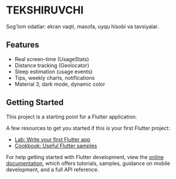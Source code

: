 # TEKSHIRUVCHI

Sog'lom odatlar: ekran vaqti, masofa, uyqu hisobi va tavsiyalar.

## Features

- Real screen-time (UsageStats)
- Distance tracking (Geolocator)
- Sleep estimation (usage events)
- Tips, weekly charts, notifications
- Material 3, dark mode, dynamic color

## Getting Started

This project is a starting point for a Flutter application.

A few resources to get you started if this is your first Flutter project:

- [Lab: Write your first Flutter app](https://docs.flutter.dev/get-started/codelab)
- [Cookbook: Useful Flutter samples](https://docs.flutter.dev/cookbook)

For help getting started with Flutter development, view the
[online documentation](https://docs.flutter.dev/), which offers tutorials,
samples, guidance on mobile development, and a full API reference.
